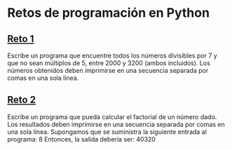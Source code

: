 Retos de programación en Python
===============================
## [Reto 1](py_001.py)

Escribe un programa que encuentre todos los números divisibles por 7 y que no sean múltiplos de 5,
entre 2000 y 3200 (ambos incluidos).
Los números obtenidos deben imprimirse en una secuencia separada por comas en una sola línea.

## [Reto 2](../Retos/py_002.py)

Escribe un programa que pueda calcular el factorial de un número dado. 
Los resultados deben imprimirse en una secuencia separada por comas en una sola línea. 
Supongamos que se suministra la siguiente entrada al programa: 8 Entonces,
la salida debería ser: 40320